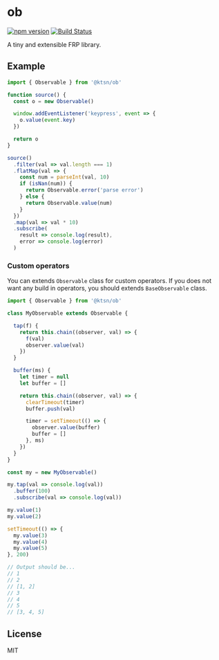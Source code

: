 # ob

[![npm version](https://badge.fury.io/js/%40ktsn%2Fob.svg)](https://badge.fury.io/js/%40ktsn%2Fob)
[![Build Status](https://travis-ci.org/ktsn/ob.svg?branch=master)](https://travis-ci.org/ktsn/ob)

A tiny and extensible FRP library.

## Example

```js
import { Observable } from '@ktsn/ob'

function source() {
  const o = new Observable()

  window.addEventListener('keypress', event => {
    o.value(event.key)
  })

  return o
}

source()
  .filter(val => val.length === 1)
  .flatMap(val => {
    const num = parseInt(val, 10)
    if (isNan(num)) {
      return Observable.error('parse error')
    } else {
      return Observable.value(num)
    }
  })
  .map(val => val * 10)
  .subscribe(
    result => console.log(result),
    error => console.log(error)
  )
```

### Custom operators

You can extends `Observable` class for custom operators.
If you does not want any build in operators, you should extends `BaseObservable` class.

```js
import { Observable } from '@ktsn/ob'

class MyObservable extends Observable {

  tap(f) {
    return this.chain((observer, val) => {
      f(val)
      observer.value(val)
    })
  }

  buffer(ms) {
    let timer = null
    let buffer = []

    return this.chain((observer, val) => {
      clearTimeout(timer)
      buffer.push(val)

      timer = setTimeout(() => {
        observer.value(buffer)
        buffer = []
      }, ms)
    })
  }
}

const my = new MyObservable()

my.tap(val => console.log(val))
  .buffer(100)
  .subscribe(val => console.log(val))

my.value(1)
my.value(2)

setTimeout(() => {
  my.value(3)
  my.value(4)
  my.value(5)
}, 200)

// Output should be...
// 1
// 2
// [1, 2]
// 3
// 4
// 5
// [3, 4, 5]
```

## License

MIT
